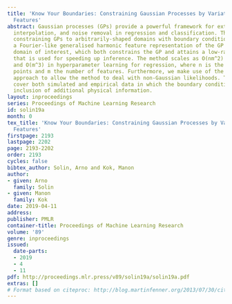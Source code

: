 ```yaml
---
title: 'Know Your Boundaries: Constraining Gaussian Processes by Variational Harmonic
  Features'
abstract: Gaussian processes (GPs) provide a powerful framework for extrapolation,
  interpolation, and noise removal in regression and classification. This paper considers
  constraining GPs to arbitrarily-shaped domains with boundary conditions. We solve
  a Fourier-like generalised harmonic feature representation of the GP prior in the
  domain of interest, which both constrains the GP and attains a low-rank representation
  that is used for speeding up inference. The method scales as O(nm^2) in prediction
  and O(m^3) in hyperparameter learning for regression, where n is the number of data
  points and m the number of features. Furthermore, we make use of the variational
  approach to allow the method to deal with non-Gaussian likelihoods. The experiments
  cover both simulated and empirical data in which the boundary conditions allow for
  inclusion of additional physical information.
layout: inproceedings
series: Proceedings of Machine Learning Research
id: solin19a
month: 0
tex_title: 'Know Your Boundaries: Constraining Gaussian Processes by Variational Harmonic
  Features'
firstpage: 2193
lastpage: 2202
page: 2193-2202
order: 2193
cycles: false
bibtex_author: Solin, Arno and Kok, Manon
author:
- given: Arno
  family: Solin
- given: Manon
  family: Kok
date: 2019-04-11
address: 
publisher: PMLR
container-title: Proceedings of Machine Learning Research
volume: '89'
genre: inproceedings
issued:
  date-parts:
  - 2019
  - 4
  - 11
pdf: http://proceedings.mlr.press/v89/solin19a/solin19a.pdf
extras: []
# Format based on citeproc: http://blog.martinfenner.org/2013/07/30/citeproc-yaml-for-bibliographies/
---
```

